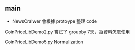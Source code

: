 ## main
* NewsCralwer 會根據 protoype 整理 code



CoinPriceLibDemo2.py
嘗試了 groupby 7天，及資料怎麼使用



CoinPriceLibDemo5.py
Normalization
